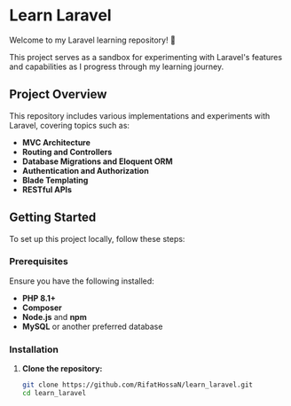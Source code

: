 # Learn Laravel

Welcome to my Laravel learning repository! 🚀

This project serves as a sandbox for experimenting with Laravel's features and capabilities as I progress through my learning journey.

## Project Overview

This repository includes various implementations and experiments with Laravel, covering topics such as:

- **MVC Architecture**
- **Routing and Controllers**
- **Database Migrations and Eloquent ORM**
- **Authentication and Authorization**
- **Blade Templating**
- **RESTful APIs**

## Getting Started

To set up this project locally, follow these steps:

### Prerequisites

Ensure you have the following installed:

- **PHP 8.1+**
- **Composer**
- **Node.js** and **npm**
- **MySQL** or another preferred database

### Installation

1. **Clone the repository:**

   ```bash
   git clone https://github.com/RifatHossaN/learn_laravel.git
   cd learn_laravel
